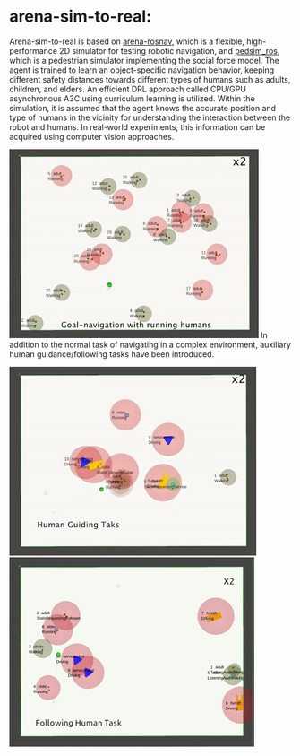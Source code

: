 # arena-sim-to-real:
Arena-sim-to-real is based on [arena-rosnav](https://github.com/ignc-research/arena-rosnav/tree/local_planner_subgoalmode), which is a flexible, high-performance 2D simulator for testing robotic navigation, and [pedsim_ros](https://github.com/srl-freiburg/pedsim_ros), which is a pedestrian simulator implementing the social force model. The agent is trained to learn an object-specific navigation behavior, keeping different safety distances towards different types of humans such as adults, children, and elders. An efficient DRL approach called CPU/GPU asynchronous A3C using curriculum learning is utilized. Within the simulation, it is assumed that the agent knows the accurate position and type of humans in the vicinity for understanding the interaction between the robot and humans. In real-world experiments, this information can be acquired using computer vision approaches.


 <img src="https://github.com/ignc-research/arena-sim-to-real/blob/main/img/normal.gif">  
In addition to the normal task of navigating in a complex environment, auxiliary human guidance/following tasks have been introduced.


<img src="https://github.com/ignc-research/arena-sim-to-real/blob/644cd5c85fcf98a5cac00e661097f0c008118a29/img/guiding.gif"> <img  src="https://github.com/ignc-research/arena-sim-to-real/blob/6db42521ed0a624e5c6b3df9297cf22c3ccb69ec/img/following_human.gif"> 

